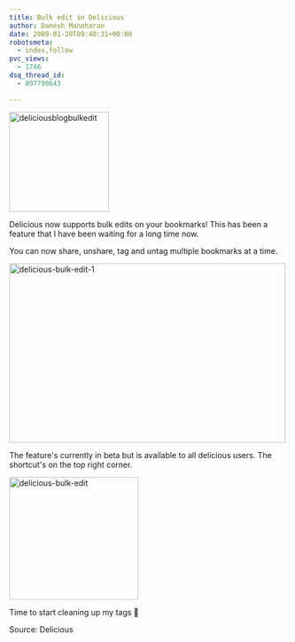 ```yaml
---
title: Bulk edit in Delicious
author: Danesh Manoharan
date: 2009-01-20T09:40:31+00:00
robotsmeta:
  - index,follow
pvc_views:
  - 1746
dsq_thread_id:
  - 897790643

---
```

<img loading="lazy" class="alignnone size-full wp-image-1167" title="deliciousblogbulkedit" src="/wp-content/uploads/2009/01/deliciousblogbulkedit.png" alt="deliciousblogbulkedit" width="180" height="180" srcset="/wp-content/uploads/2009/01/deliciousblogbulkedit.png 180w, /wp-content/uploads/2009/01/deliciousblogbulkedit-150x150.png 150w" sizes="(max-width: 180px) 100vw, 180px" />

Delicious now supports bulk edits on your bookmarks! This has been a feature that I have been waiting for a long time now.

You can now share, unshare, tag and untag multiple bookmarks at a time.

<img loading="lazy" class="alignnone size-medium wp-image-1165" title="delicious-bulk-edit-1" src="/wp-content/uploads/2009/01/delicious-bulk-edit-1-499x323.jpg" alt="delicious-bulk-edit-1" width="499" height="323" srcset="/wp-content/uploads/2009/01/delicious-bulk-edit-1-499x323.jpg 499w, /wp-content/uploads/2009/01/delicious-bulk-edit-1-1024x661.jpg 1024w, /wp-content/uploads/2009/01/delicious-bulk-edit-1.jpg 1584w" sizes="(max-width: 499px) 100vw, 499px" /> 

The feature's currently in beta but is available to all delicious users. The shortcut's on the top right corner.

<img loading="lazy" class="alignnone size-full wp-image-1164" title="delicious-bulk-edit" src="/wp-content/uploads/2009/01/delicious-bulk-edit.jpg" alt="delicious-bulk-edit" width="233" height="221" /> 

Time to start cleaning up my tags 🙂

Source: Delicious